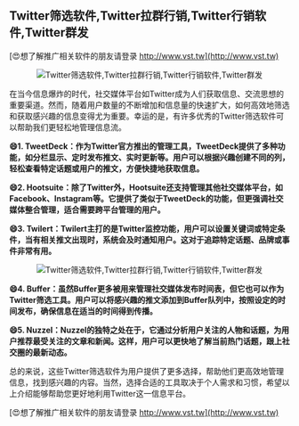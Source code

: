 ## **Twitter筛选软件,Twitter拉群行销,Twitter行销软件,Twitter群发**

[😍想了解推广相关软件的朋友请登录 http://www.vst.tw](http://www.vst.tw)

 <center><img src="https://vst.tw/MP4/tuiguang/png/8.png" alt="Twitter筛选软件,Twitter拉群行销,Twitter行销软件,Twitter群发"></center>

在当今信息爆炸的时代，社交媒体平台如Twitter成为人们获取信息、交流思想的重要渠道。然而，随着用户数量的不断增加和信息量的快速扩大，如何高效地筛选和获取感兴趣的信息变得尤为重要。幸运的是，有许多优秀的Twitter筛选软件可以帮助我们更轻松地管理信息流。

**😄1. TweetDeck：作为Twitter官方推出的管理工具，TweetDeck提供了多种功能，如分栏显示、定时发布推文、实时更新等。用户可以根据兴趣创建不同的列，轻松查看特定话题或用户的推文，方便快捷地获取信息。**

**😄2. Hootsuite：除了Twitter外，Hootsuite还支持管理其他社交媒体平台，如Facebook、Instagram等。它提供了类似于TweetDeck的功能，但更强调社交媒体整合管理，适合需要跨平台管理的用户。**

**😄3. Twilert：Twilert主打的是Twitter监控功能，用户可以设置关键词或特定条件，当有相关推文出现时，系统会及时通知用户。这对于追踪特定话题、品牌或事件非常有用。**

 <center><img src="https://vst.tw/MP4/tuiguang/png/2.png" alt="Twitter筛选软件,Twitter拉群行销,Twitter行销软件,Twitter群发"></center>

**😄4. Buffer：虽然Buffer更多被用来管理社交媒体发布时间表，但它也可以作为Twitter筛选工具。用户可以将感兴趣的推文添加到Buffer队列中，按照设定的时间发布，确保信息在适当的时间得到传播。**

**😄5. Nuzzel：Nuzzel的独特之处在于，它通过分析用户关注的人物和话题，为用户推荐最受关注的文章和新闻。这样，用户可以更快地了解当前热门话题，跟上社交圈的最新动态。**

总的来说，这些Twitter筛选软件为用户提供了更多选择，帮助他们更高效地管理信息，找到感兴趣的内容。当然，选择合适的工具取决于个人需求和习惯，希望以上介绍能够帮助您更好地利用Twitter这一信息平台。

[😍想了解推广相关软件的朋友请登录 http://www.vst.tw](http://www.vst.tw)



